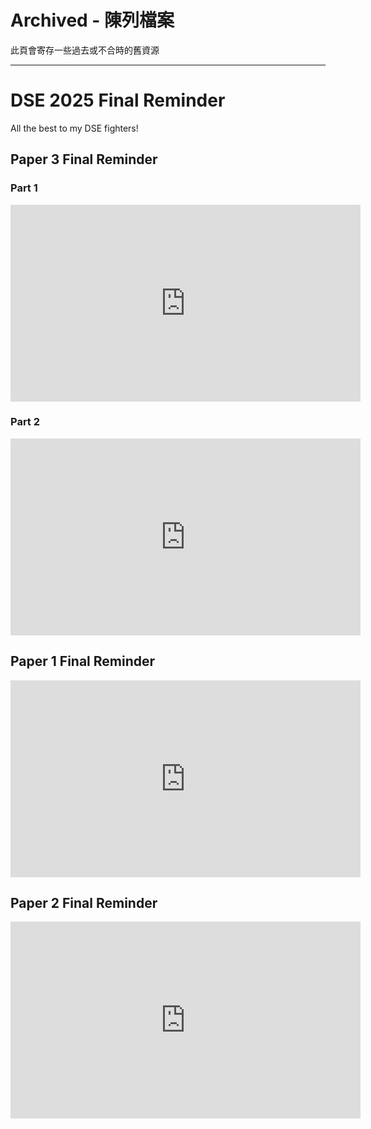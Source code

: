 # Archived - 陳列檔案

此頁會寄存一些過去或不合時的舊資源

---

# DSE 2025 Final Reminder

All the best to my DSE fighters!

## Paper 3 Final Reminder

### Part 1

<iframe width="560" height="315" src="https://www.youtube.com/embed/J6IZOuqCaDc?si=DK6RvGgz0Ual3JDv" title="YouTube video player" frameborder="0" allow="accelerometer; autoplay; clipboard-write; encrypted-media; gyroscope; picture-in-picture; web-share" referrerpolicy="strict-origin-when-cross-origin" allowfullscreen></iframe>


### Part 2

<iframe width="560" height="315" src="https://www.youtube.com/embed/IJwHz6n8ddQ?si=2G5h-QjaMweJgThz" title="YouTube video player" frameborder="0" allow="accelerometer; autoplay; clipboard-write; encrypted-media; gyroscope; picture-in-picture; web-share" referrerpolicy="strict-origin-when-cross-origin" allowfullscreen></iframe>

## Paper 1 Final Reminder

<iframe width="560" height="315" src="https://www.youtube.com/embed/awT1G4d5huc?si=XDTxQ5HePH6j97od" title="YouTube video player" frameborder="0" allow="accelerometer; autoplay; clipboard-write; encrypted-media; gyroscope; picture-in-picture; web-share" referrerpolicy="strict-origin-when-cross-origin" allowfullscreen></iframe>

## Paper 2 Final Reminder

<iframe width="560" height="315" src="https://www.youtube.com/embed/Te3ITjHvajg?si=nQhH6iy5iatWLKC2" title="YouTube video player" frameborder="0" allow="accelerometer; autoplay; clipboard-write; encrypted-media; gyroscope; picture-in-picture; web-share" referrerpolicy="strict-origin-when-cross-origin" allowfullscreen></iframe>

